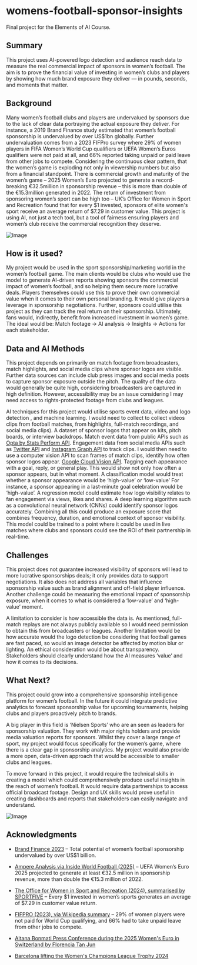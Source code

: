 # womens-football-sponsor-insights

Final project for the Elements of AI Course.

## Summary

This project uses AI-powered logo detection and audience reach data to measure the real commercial impact of sponsors in women’s football.
The aim is to prove the financial value of investing in women’s clubs and players by showing how much brand exposure they deliver — in pounds, seconds, and moments that matter.

## Background

Many women’s football clubs and players are undervalued by sponsors due to the lack of clear data portraying the actual exposure they deliver. For instance, a 2019 Brand Finance study estimated that women’s football sponsorship is undervalued by over US$1bn globally. Further undervaluation comes from a 2023 FIFPro survey where 29% of women players in FIFA Women’s World Cup qualifiers or UEFA Women’s Euros qualifiers were not paid at all, and 66% reported taking unpaid or paid leave from other jobs to compete. Considering the continuous clear pattern, that the women’s game is exploding not only in viewership numbers but also from a financial standpoint. There is commercial growth and maturity of the women’s game – 2025 Women’s Euro projected to generate a record-breaking €32.5million in sponsorship revenue – this is more than double of the €15.3million generated in 2022. The return of investment from sponsoring women’s sport can be high too – UK’s Office for Women in Sport and Recreation found that for every $1 invested, sponsors of elite women's sport receive an average return of $7.29 in customer value. This project is using AI, not just a tech tool, but a tool of fairness ensuring players and women’s club receive the commercial recognition they deserve.


![Image](https://github.com/user-attachments/assets/0e313687-cf10-43ad-8127-898b1b6d6d8e)



## How is it used?

My project would be used in the sport sponsorship/marketing world in the women’s football game. The main clients would be clubs who would use the model to generate AI-driven reports showing sponsors the commercial impact of women’s football, and so helping them secure more lucrative deals. Players themselves could use this to prove their own commercial value when it comes to their own personal branding. It would give players a leverage in sponsorship negotiations. Further, sponsors could utilise this project as they can track the real return on their sponsorship. Ultimately, fans would, indirectly, benefit from increased investment in women’s game. The ideal would be: Match footage &rarr; AI analysis &rarr; Insights &rarr; Actions for each stakeholder.


## Data and AI Methods

This project depends on primarily on match footage from broadcasters, match highlights, and social media clips where sponsor logos are visible. Further data sources can include club press images and social media posts to capture sponsor exposure outside the pitch. The quality of the data would generally be quite high, considering broadcasters are captured in high definition. However, accessibility may be an issue considering I may need access to rights-protected footage from clubs and leagues.

AI techniques for this project would utilise sports event data, video and logo detection , and machine learning. I would need to collect to collect videos clips from football matches, from highlights, full-match recordings, and social media clips). A dataset of sponsor logos that appear on kits, pitch boards, or interview backdrops. Match event data from public APIs such as [Opta by Stats Perform API](https://www.statsperform.com/opta/). Engagement data from social media APIs such as [Twitter API](https://developer.twitter.com/en/docs) and [Instagram Graph API](https://developers.facebook.com/products/instagram/apis/) to track clips. I would then need to use a computer vision API to scan frames of match clips, identify how often sponsor logos appear. [Google Cloud Vision API](https://cloud.google.com/vision). Tagging each appearance with a goal, reply, or general play. This would show not only how often a sponsor appears, but in what moment. A classification model would treat whether a sponsor appearance would be ‘high-value’ or ‘low-value’ For instance, a sponsor appearing in a last-minute goal celebration would be ‘high-value’. A regression model could estimate how logo visibility relates to fan engagement via views, likes and shares. A deep learning algorithm such as a convolutional neural network (CNNs) could identify sponsor logos accurately. Combining all this could produce an exposure score that combines frequency, duration, and emotional context of sponsor visibility. This model could be trained to a point where it could be used in live matches where clubs and sponsors could see the ROI of their partnership in real-time.


## Challenges

This project does not guarantee increased visibility of sponsors will lead to more lucrative sponsorships deals; it only provides data to support negotiations. It also does not address all variables that influence sponsorship value such as brand alignment and off-field player influence. Another challenge could be measuring the emotional impact of sponsorship exposure, when it comes to what is considered a ‘low-value’ and ‘high-value’ moment.

A limitation to consider is how accessible the data is. As mentioned, full-match replays are not always publicly available so I would need permission to obtain this from broadcasters or leagues. Another limitation would be how accurate would the logo detection be considering that football games are fast paced, so would an image detector be affected by motion blur or lighting.
An ethical consideration would be about transparency. Stakeholders should clearly understand how the AI measures ‘value’ and how it comes to its decisions.


## What Next?

This project could grow into a comprehensive sponsorship intelligence platform for women’s football. In the future it could integrate predictive analytics to forecast sponsorship value for upcoming tournaments, helping clubs and players proactively pitch to brands.

A big player in this field is ‘Nielsen Sports’ who are an seen as leaders for sponsorship valuation. They work with major rights holders and provide media valuation reports for sponsors. Whilst they cover a large range of sport, my project would focus specifically for the women’s game, where there is a clear gap in sponsorship analytics. My project would also provide a more open, data-driven approach that would be accessible to smaller clubs and leagues.

To move forward in this project, it would require the technical skills in creating a model which could comprehensively produce useful insights in the reach of women’s football. It would require data partnerships to access official broadcast footage. Design and UX skills would prove useful in creating dashboards and reports that stakeholders can easily navigate and understand.




![Image](https://github.com/user-attachments/assets/641ea537-1e0c-4b4c-a209-5d160a221fd3)


## Acknowledgments

- [Brand Finance 2023](https://brandfinance.com/press-releases/total-potential-of-womens-football-sponsorship-undervalued-by-over-us1-billion) – Total potential of women’s football sponsorship undervalued by over US$1 billion.

- [Ampere Analysis via Inside World Football (2025)](https://www.insideworldfootball.com/2025/06/26/uefa-womens-euro-2025-course-double-sponsorship-revenues) – UEFA Women’s Euro 2025 projected to generate at least €32.5 million in sponsorship revenue, more than double the €15.3 million of 2022.

- [The Office for Women in Sport and Recreation (2024), summarised by SPORTFIVE](https://sportfive.us/beyond-the-match/insights/the-commercialisation-of-womens-football) – Every $1 invested in women’s sports generates an average of $7.29 in customer value return.

- [FIFPRO (2023), via Wikipedia summary](https://en.wikipedia.org/wiki/Labour_relations_in_women%27s_association_football) – 29% of women players were not paid for World Cup qualifying, and 66% had to take unpaid leave from other jobs to compete.


- [Aitana Bonmati Press Conference during the 2025 Women's Euro in Switzerland by Florencia Tan Jun](https://media.gettyimages.com/id/2225631565/photo/bern-switzerland-aitana-bonmati-of-spain-speaks-to-the-media-during-the-spain-press.jpg?s=612x612&w=gi&k=20&c=D-6L_3zeUmBrcsaa7_rMsI79yxq9gQsZWljscTA_wpM=)

- [Barcelona lifting the Women's Champions League Trophy 2024](https://www.google.com/url?sa=i&url=https%3A%2F%2Fwgno.com%2Fsports%2Fap-sports%2Fap-uefa-celebrates-growth-of-womens-soccer-as-barcelona-lifts-another-womens-champions-league-trophy%2F&psig=AOvVaw3TWbUMRRkZg2flATZuThVd&ust=1755427346795000&source=images&cd=vfe&opi=89978449&ved=0CBYQjRxqFwoTCNjLgc2Sj48DFQAAAAAdAAAAABBU)
